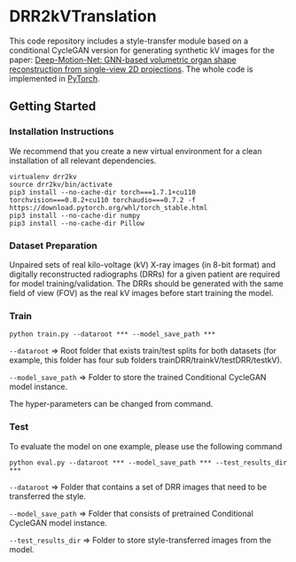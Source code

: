 # DRR2kVTranslation

This code repository includes a style-transfer module based on a conditional CycleGAN version for generating synthetic kV images for the paper: [Deep-Motion-Net: GNN-based volumetric organ shape reconstruction from single-view 2D projections](https://arxiv.org/abs/2407.06692). The whole code is implemented in [PyTorch](https://pytorch.org/). 

## Getting Started

### Installation Instructions

We recommend that you create a new virtual environment for a clean installation of all relevant dependencies.

```
virtualenv drr2kv
source drr2kv/bin/activate
pip3 install --no-cache-dir torch===1.7.1+cu110 torchvision===0.8.2+cu110 torchaudio===0.7.2 -f https://download.pytorch.org/whl/torch_stable.html
pip3 install --no-cache-dir numpy
pip3 install --no-cache-dir Pillow
```

### Dataset Preparation

Unpaired sets of real kilo-voltage (kV) X-ray images (in 8-bit format) and digitally reconstructed radiographs (DRRs) for a given patient are required for model training/validation. The DRRs should be generated with the same field of view (FOV) as the real kV images before start training the model.

### Train

```
python train.py --dataroot *** --model_save_path ***
```

```--dataroot``` => Root folder that exists train/test splits for both datasets (for example, this folder has four sub folders trainDRR/trainkV/testDRR/testkV).

```--model_save_path``` => Folder to store the trained Conditional CycleGAN model instance.

The hyper-parameters can be changed from command.

### Test

To evaluate the model on one example, please use the following command

```
python eval.py --dataroot *** --model_save_path *** --test_results_dir ***
```

```--dataroot``` => Folder that contains a set of DRR images that need to be transferred the style.

```--model_save_path``` => Folder that consists of pretrained Conditional CycleGAN model instance.

```--test_results_dir``` => Folder to store style-transferred images from the model.



